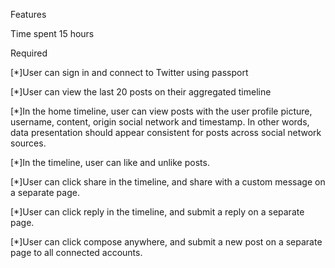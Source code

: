 Features

Time spent 15 hours

Required

[*]User can sign in and connect to Twitter using passport

[*]User can view the last 20 posts on their aggregated timeline

[*]In the home timeline, user can view posts with the user profile picture, username, content, origin social network and timestamp. In other words, data presentation should appear consistent for posts across social network sources.

[*]In the timeline, user can like and unlike posts.

[*]User can click share in the timeline, and share with a custom message on a separate page.

[*]User can click reply in the timeline, and submit a reply on a separate page.

[*]User can click compose anywhere, and submit a new post on a separate page to all connected accounts.






